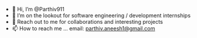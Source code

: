 - 👋 Hi, I’m @Parthiv911
- 👀 I’m on the lookout for software engineering / development internships
- 👀 Reach out to me for collaborations and interesting projects
- 📫 How to reach me ... email: parthiv.aneesh1@gmail.com

<!---
Parthiv911/Parthiv911 is a ✨ special ✨ repository because its `README.md` (this file) appears on your GitHub profile.
You can click the Preview link to take a look at your changes.
--->
